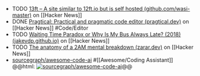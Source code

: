 - TODO [13ft – A site similar to 12ft.io but is self hosted (github.com/wasi-master)](https://news.ycombinator.com/item?id=41294067) on [[Hacker News]]
- DONE [Pragtical: Practical and pragmatic code editor (pragtical.dev)](https://news.ycombinator.com/item?id=41297609) on [[Hacker News]] #Code/Editor
- TODO [Waiting Time Paradox or Why Is My Bus Always Late? (2018) (jakevdp.github.io)](https://news.ycombinator.com/item?id=41300111) on [[Hacker News]]
- TODO [The anatomy of a 2AM mental breakdown (zarar.dev)](https://news.ycombinator.com/item?id=41300368) on [[Hacker News]]
- [sourcegraph/awesome-code-ai](https://github.com/sourcegraph/awesome-code-ai) #[[Awesome/Coding Assistant]]
  @@html: <a href="https://github.com/sourcegraph/awesome-code-ai/"><img src="https://github-readme-stats-astronomer.vercel.app/api/pin/?username=sourcegraph&repo=awesome-code-ai&theme=tokyonight" alt="sourcegraph/awesome-code-ai"/></a>@@